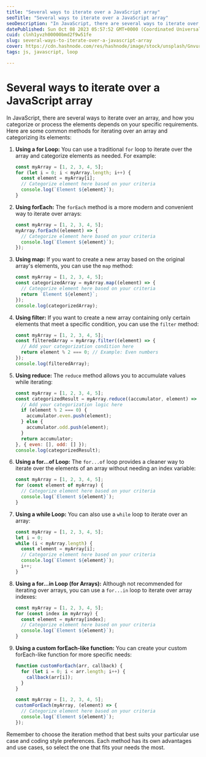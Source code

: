 ```yaml
---
title: "Several ways to iterate over a JavaScript array"
seoTitle: "Several ways to iterate over a JavaScript array"
seoDescription: "In JavaScript, there are several ways to iterate over an array, and how you categorize or process the elements depends on your specific requirements. Here.."
datePublished: Sun Oct 08 2023 05:57:52 GMT+0000 (Coordinated Universal Time)
cuid: clnh1yvzh00000bmd2f9w51fe
slug: several-ways-to-iterate-over-a-javascript-array
cover: https://cdn.hashnode.com/res/hashnode/image/stock/unsplash/GnvurwJsKaY/upload/fee070bd24137cde0dcfa314d5e3e964.jpeg
tags: js, javascript, loop

---
```


# Several ways to iterate over a JavaScript array

In JavaScript, there are several ways to iterate over an array, and how you categorize or process the elements depends on your specific requirements. Here are some common methods for iterating over an array and categorizing its elements:

1. **Using a for Loop:** You can use a traditional `for` loop to iterate over the array and categorize elements as needed. For example:
    
    ```javascript
    const myArray = [1, 2, 3, 4, 5];
    for (let i = 0; i < myArray.length; i++) {
      const element = myArray[i];
      // Categorize element here based on your criteria
      console.log(`Element ${element}`);
    }
    ```
    
2. **Using forEach:** The `forEach` method is a more modern and convenient way to iterate over arrays:
    
    ```javascript
    const myArray = [1, 2, 3, 4, 5];
    myArray.forEach((element) => {
      // Categorize element here based on your criteria
      console.log(`Element ${element}`);
    });
    ```
    
3. **Using map:** If you want to create a new array based on the original array's elements, you can use the `map` method:
    
    ```javascript
    const myArray = [1, 2, 3, 4, 5];
    const categorizedArray = myArray.map((element) => {
      // Categorize element here based on your criteria
      return `Element ${element}`;
    });
    console.log(categorizedArray);
    ```
    
4. **Using filter:** If you want to create a new array containing only certain elements that meet a specific condition, you can use the `filter` method:
    
    ```javascript
    const myArray = [1, 2, 3, 4, 5];
    const filteredArray = myArray.filter((element) => {
      // Add your categorization condition here
      return element % 2 === 0; // Example: Even numbers
    });
    console.log(filteredArray);
    ```
    
5. **Using reduce:** The `reduce` method allows you to accumulate values while iterating:
    
    ```javascript
    const myArray = [1, 2, 3, 4, 5];
    const categorizedResult = myArray.reduce((accumulator, element) => {
      // Add your categorization logic here
      if (element % 2 === 0) {
        accumulator.even.push(element);
      } else {
        accumulator.odd.push(element);
      }
      return accumulator;
    }, { even: [], odd: [] });
    console.log(categorizedResult);
    ```
    
6. **Using a for...of Loop:** The `for...of` loop provides a cleaner way to iterate over the elements of an array without needing an index variable:
    
    ```javascript
    const myArray = [1, 2, 3, 4, 5];
    for (const element of myArray) {
      // Categorize element here based on your criteria
      console.log(`Element ${element}`);
    }
    ```
    
7. **Using a while Loop:** You can also use a `while` loop to iterate over an array:
    
    ```javascript
    const myArray = [1, 2, 3, 4, 5];
    let i = 0;
    while (i < myArray.length) {
      const element = myArray[i];
      // Categorize element here based on your criteria
      console.log(`Element ${element}`);
      i++;
    }
    ```
    
8. **Using a for...in Loop (for Arrays):** Although not recommended for iterating over arrays, you can use a `for...in` loop to iterate over array indexes:
    
    ```javascript
    const myArray = [1, 2, 3, 4, 5];
    for (const index in myArray) {
      const element = myArray[index];
      // Categorize element here based on your criteria
      console.log(`Element ${element}`);
    }
    ```
    
9. **Using a custom forEach-like function:** You can create your custom forEach-like function for more specific needs:
    
    ```javascript
    function customForEach(arr, callback) {
      for (let i = 0; i < arr.length; i++) {
        callback(arr[i]);
      }
    }
    
    const myArray = [1, 2, 3, 4, 5];
    customForEach(myArray, (element) => {
      // Categorize element here based on your criteria
      console.log(`Element ${element}`);
    });
    ```
    

Remember to choose the iteration method that best suits your particular use case and coding style preferences. Each method has its own advantages and use cases, so select the one that fits your needs the most.